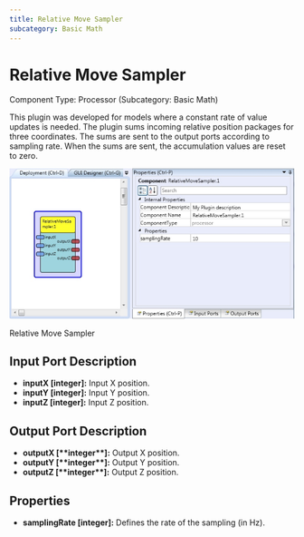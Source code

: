 ```yaml
---
title: Relative Move Sampler
subcategory: Basic Math
---
```


# Relative Move Sampler

Component Type: Processor (Subcategory: Basic Math)

This plugin was developed for models where a constant rate of value updates is needed. The plugin sums incoming relative position packages for three coordinates. The sums are sent to the output ports according to sampling rate. When the sums are sent, the accumulation values are reset to zero.

![Screenshot: Relative Move Sampler](./img/relativemovesampler.jpg "Screenshot: Relative Move Sampler")

Relative Move Sampler

## Input Port Description

- **inputX \[integer\]:** Input X position.
- **inputY \[integer\]:** Input Y position.
- **inputZ \[integer\]:** Input Z position.

## Output Port Description

- **outputX \[\*\***integer\***\*\]:** Output X position.
- **outputY \[\*\***integer\***\*\]:** Output Y position.
- **outputZ \[\*\***integer\***\*\]:** Output Z position.

## Properties

- **samplingRate \[integer\]:** Defines the rate of the sampling (in Hz).
